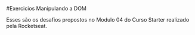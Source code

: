 #Exercicios Manipulando a DOM

Esses são os desafios propostos no Modulo 04 do Curso Starter realizado pela Rocketseat. 